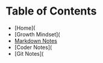# **Table of Contents**

* [Home](
* [Growth Mindset](
* [Markdown Notes]()
* [Coder Notes](
* [Git Notes](


